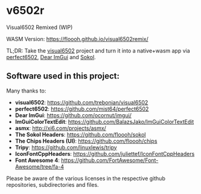 # v6502r

Visual6502 Remixed (WIP)

WASM Version: https://floooh.github.io/visual6502remix/

TL;DR: Take the [visual6502](https://github.com/trebonian/visual6502) project
and turn it into a native+wasm app via
[perfect6502](https://github.com/mist64/perfect6502), [Dear
ImGui](https://github.com/ocornut/imgui/) and
[Sokol](https://github.com/floooh/sokol).

## Software used in this project:

Many thanks to:

- **visual6502**: https://github.com/trebonian/visual6502
- **perfect6502**: https://github.com/mist64/perfect6502
- **Dear ImGui**: https://github.com/ocornut/imgui/
- **ImGuiColorTextEdit**: https://github.com/BalazsJako/ImGuiColorTextEdit
- **asmx**: http://xi6.com/projects/asmx/
- **The Sokol Headers**: https://github.com/floooh/sokol
- **The Chips Headers (UI)**: https://github.com/floooh/chips
- **Tripy**: https://github.com/linuxlewis/tripy
- **IconFontCppHeaders**: https://github.com/juliettef/IconFontCppHeaders
- **Font Awesome 4**: https://github.com/FortAwesome/Font-Awesome/tree/fa-4

Please be aware of the various licenses in the respective
github repositories, subdirectories and files.






